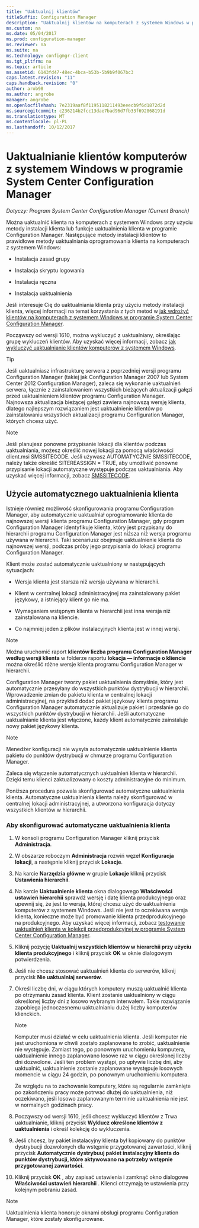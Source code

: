 ```yaml
---
title: "Uaktualnij klientów"
titleSuffix: Configuration Manager
description: "Uaktualnij klientów na komputerach z systemem Windows w programie System Center Configuration Manager."
ms.custom: na
ms.date: 05/04/2017
ms.prod: configuration-manager
ms.reviewer: na
ms.suite: na
ms.technology: configmgr-client
ms.tgt_pltfrm: na
ms.topic: article
ms.assetid: 6143fd47-48ec-4bca-b53b-5b9b9f067bc3
caps.latest.revision: "11"
caps.handback.revision: "0"
author: arob98
ms.author: angrobe
manager: angrobe
ms.openlocfilehash: 7e2319aaf8f1195118211493eeecb9f6d1872d2d
ms.sourcegitcommit: c236214b2fcc13dae7bad96d7fb33f692868191d
ms.translationtype: MT
ms.contentlocale: pl-PL
ms.lasthandoff: 10/12/2017
---
```

# <a name="how-to-upgrade-clients-for-windows-computers-in-system-center-configuration-manager"></a>Uaktualnianie klientów komputerów z systemem Windows w programie System Center Configuration Manager

*Dotyczy: Program System Center Configuration Manager (Current Branch)*

Można uaktualnić klienta na komputerach z systemem Windows przy użyciu metody instalacji klienta lub funkcje uaktualnienia klienta w programie Configuration Manager. Następujące metody instalacji klientów to prawidłowe metody uaktualniania oprogramowania klienta na komputerach z systemem Windows:  

-   Instalacja zasad grupy  

-   Instalacja skryptu logowania  

-   Instalacja ręczna  

-   Instalacja uaktualnienia  

 Jeśli interesuje Cię do uaktualniania klienta przy użyciu metody instalacji klienta, więcej informacji na temat korzystania z tych metod w [jak wdrożyć klientów na komputerach z systemem Windows w programie System Center Configuration Manager](../../../../core/clients/deploy/deploy-clients-to-windows-computers.md).

 Począwszy od wersji 1610, można wykluczyć z uaktualniany, określając grupę wykluczeń klientów. Aby uzyskać więcej informacji, zobacz [jak wykluczyć uaktualnianie klientów komputerów z systemem Windows](exclude-clients-windows.md).  


> [!TIP]  
>  Jeśli uaktualniasz infrastrukturę serwera z poprzedniej wersji programu Configuration Manager \(takiej jak Configuration Manager 2007 lub System Center 2012 Configuration Manager\), zaleca się wykonanie uaktualnień serwera, łącznie z zainstalowaniem wszystkich bieżących aktualizacji gałęzi przed uaktualnieniem klientów programu Configuration Manager.   Najnowsza aktualizacja bieżącej gałęzi zawiera najnowszą wersję klienta, dlatego najlepszym rozwiązaniem jest uaktualnienie klientów po zainstalowaniu wszystkich aktualizacji programu Configuration Manager, których chcesz użyć.

> [!NOTE]
> Jeśli planujesz ponowne przypisanie lokacji dla klientów podczas uaktualniania, możesz określić nowej lokacji za pomocą właściwości client.msi SMSSITECODE. Jeśli używasz AUTOMATYCZNIE SMSSITECODE, należy także określić SITEREASSIGN = TRUE, aby umożliwić ponowne przypisanie lokacji automatyczne występuje podczas uaktualniania. Aby uzyskać więcej informacji, zobacz [SMSSITECODE](../../deploy/about-client-installation-properties.md#smssitecode).

## <a name="use-automatic-client-upgrade"></a>Użycie automatycznego uaktualnienia klienta  
 Istnieje również możliwość skonfigurowania programu Configuration Manager, aby automatycznie uaktualniał oprogramowanie klienta do najnowszej wersji klienta programu Configuration Manager, gdy program Configuration Manager identyfikuje klienta, który jest przypisany do hierarchii programu Configuration Manager jest niższa niż wersja programu używana w hierarchii. Taki scenariusz obejmuje uaktualnienie klienta do najnowszej wersji, podczas próby jego przypisania do lokacji programu Configuration Manager.  

 Klient może zostać automatycznie uaktualniony w następujących sytuacjach:  

-   Wersja klienta jest starsza niż wersja używana w hierarchii.  

-   Klient w centralnej lokacji administracyjnej ma zainstalowany pakiet językowy, a istniejący klient go nie ma.  

-   Wymaganiem wstępnym klienta w hierarchii jest inna wersja niż zainstalowana na kliencie.  

-   Co najmniej jeden z plików instalacyjnych klienta jest w innej wersji.  

> [!NOTE]  
>  Można uruchomić raport **klientów liczba programu Configuration Manager według wersji klienta** w folderze raportu **lokacja — informacje o kliencie** można określić różne wersje klienta programu Configuration Manager w hierarchii.  

 Configuration Manager tworzy pakiet uaktualnienia domyślnie, który jest automatycznie przesyłany do wszystkich punktów dystrybucji w hierarchii. Wprowadzenie zmian do pakietu klienta w centralnej lokacji administracyjnej, na przykład dodać pakiet językowy klienta programu Configuration Manager automatycznie aktualizuje pakiet i przesłanie go do wszystkich punktów dystrybucji w hierarchii. Jeśli automatyczne uaktualnianie klienta jest włączone, każdy klient automatycznie zainstaluje nowy pakiet językowy klienta.  

> [!NOTE]  
>  Menedżer konfiguracji nie wysyła automatycznie uaktualnienie klienta pakietu do punktów dystrybucji w chmurze programu Configuration Manager.  

 Zaleca się włączenie automatycznych uaktualnień klienta w hierarchii. Dzięki temu klienci zaktualizowany o koszty administracyjne do minimum.  

 Poniższa procedura pozwala skonfigurować automatyczne uaktualnienia klienta. Automatyczne uaktualnienia klienta należy skonfigurować w centralnej lokacji administracyjnej, a utworzona konfiguracja dotyczy wszystkich klientów w hierarchii.  

### <a name="to-configure-automatic-client-upgrades"></a>Aby skonfigurować automatyczne uaktualnienia klienta  

1.  W konsoli programu Configuration Manager kliknij przycisk **Administracja**.  

2.  W obszarze roboczym **Administracja** rozwiń węzeł **Konfiguracja lokacji**, a następnie kliknij przycisk **Lokacje**.  

3.  Na karcie **Narzędzia główne** w grupie **Lokacje** kliknij przycisk **Ustawienia hierarchii**.  

4.  Na karcie **Uaktualnienie klienta** okna dialogowego **Właściwości ustawień hierarchii** sprawdź wersję i datę klienta produkcyjnego oraz upewnij się, że jest to wersja, której chcesz użyć do uaktualnienia komputerów z systemem Windows.  Jeśli nie jest to oczekiwana wersja klienta, konieczne może być promowanie klienta przedprodukcyjnego na produkcyjnego. Aby uzyskać więcej informacji, zobacz [testowanie uaktualnień klienta w kolekcji przedprodukcyjnej w programie System Center Configuration Manager](../../../../core/clients/manage/upgrade/test-client-upgrades.md).  

5.  Kliknij pozycję **Uaktualnij wszystkich klientów w hierarchii przy użyciu klienta produkcyjnego** i kliknij przycisk **OK** w oknie dialogowym potwierdzenia.  

6.  Jeśli nie chcesz stosować uaktualnień klienta do serwerów, kliknij przycisk **Nie uaktualniaj serwerów**.  

7.  Określ liczbę dni, w ciągu których komputery muszą uaktualnić klienta po otrzymaniu zasad klienta. Klient zostanie uaktualniony w ciągu określonej liczby dni z losowo wybranym interwałem. Takie rozwiązanie zapobiega jednoczesnemu uaktualnianiu dużej liczby komputerów klienckich.

    > [!NOTE]
    > Komputer musi działać w celu uaktualnienia klienta. Jeśli komputer nie jest uruchomiona w chwili zostało zaplanowane to zrobić, uaktualnienie nie występuje. Zamiast tego, po ponownym uruchomieniu komputera, uaktualnienie innego zaplanowano losowe raz w ciągu określonej liczby dni dozwolone. Jeśli ten problem wystąpi, po upływie liczbę dni, aby uaktualnić, uaktualnienie zostanie zaplanowane występuje losowych momencie w ciągu 24 godzin, po ponownym uruchomieniu komputera.
    >     
    > Ze względu na to zachowanie komputery, które są regularnie zamknięte po zakończeniu pracy może potrwać dłużej do uaktualnienia, niż oczekiwano, jeśli losowo zaplanowanym terminie uaktualnienia nie jest w normalnych godzinach pracy.

7. Począwszy od wersji 1610, jeśli chcesz wykluczyć klientów z Trwa uaktualnianie, kliknij przycisk **Wyklucz określone klientów z uaktualnienia** i określ kolekcję do wykluczenia.

8.  Jeśli chcesz, by pakiet instalacyjny klienta był kopiowany do punktów dystrybucji dozwolonych dla wstępnie przygotowanej zawartości, kliknij przycisk **Automatycznie dystrybuuj pakiet instalacyjny klienta do punktów dystrybucji, które aktywowano na potrzeby wstępnie przygotowanej zawartości**.  

9. Kliknij przycisk **OK** , aby zapisać ustawienia i zamknąć okno dialogowe **Właściwości ustawień hierarchii** . Klienci otrzymają te ustawienia przy kolejnym pobraniu zasad.

>[!NOTE]
>Uaktualnienia klienta honoruje oknami obsługi programu Configuration Manager, które zostały skonfigurowane.
